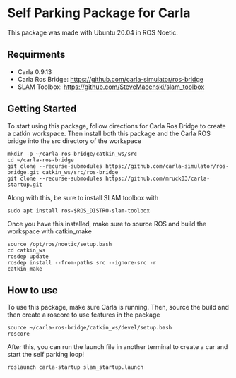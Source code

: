 # Self Parking Package for Carla

This package was made with Ubuntu 20.04 in ROS Noetic. 

## Requirments
 - Carla 0.9.13
 - Carla Ros Bridge: https://github.com/carla-simulator/ros-bridge
 - SLAM Toolbox: https://github.com/SteveMacenski/slam_toolbox

## Getting Started

To start using this package, follow directions for Carla Ros Bridge to create a catkin workspace. Then install both this package and the Carla ROS bridge into the src directory of the workspace
```
mkdir -p ~/carla-ros-bridge/catkin_ws/src
cd ~/carla-ros-bridge
git clone --recurse-submodules https://github.com/carla-simulator/ros-bridge.git catkin_ws/src/ros-bridge
git clone --recurse-submodules https://github.com/mruck03/carla-startup.git
```


Along with this, be sure to install SLAM toolbox with
```
sudo apt install ros-$ROS_DISTRO-slam-toolbox
```

Once you have this installed, make sure to source ROS and build the workspace with catkin_make

```
source /opt/ros/noetic/setup.bash
cd catkin_ws
rosdep update
rosdep install --from-paths src --ignore-src -r
catkin_make
```

## How to use
To use this package, make sure Carla is running. Then, source the build and then create a roscore to use features in the package
```
source ~/carla-ros-bridge/catkin_ws/devel/setup.bash
roscore
```
After this, you can run the launch file in another terminal to create a car and start the self parking loop!
```
roslaunch carla-startup slam_startup.launch
